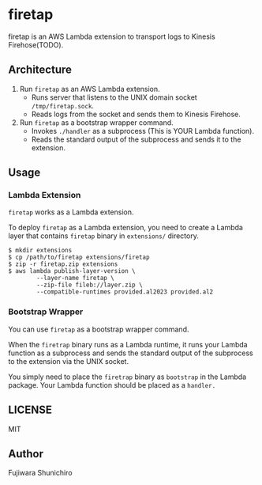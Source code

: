 # firetap

firetap is an AWS Lambda extension to transport logs to Kinesis Firehose(TODO).

## Architecture

1. Run `firetap` as an AWS Lambda extension.
   - Runs server that listens to the UNIX domain socket `/tmp/firetap.sock`.
   - Reads logs from the socket and sends them to Kinesis Firehose.
2. Run `firetap` as a bootstrap wrapper command.
   - Invokes `./handler` as a subprocess (This is YOUR Lambda function).
   - Reads the standard output of the subprocess and sends it to the extension.

## Usage

### Lambda Extension

`firetap` works as a Lambda extension.

To deploy `firetap` as a Lambda extension, you need to create a Lambda layer that contains `firetap` binary in `extensions/` directory.

```console
$ mkdir extensions
$ cp /path/to/firetap extensions/firetap
$ zip -r firetap.zip extensions
$ aws lambda publish-layer-version \
		--layer-name firetap \
		--zip-file fileb://layer.zip \
		--compatible-runtimes provided.al2023 provided.al2
```

### Bootstrap Wrapper

You can use `firetap` as a bootstrap wrapper command.

When the `firetrap` binary runs as a Lambda runtime, it runs your Lambda function as a subprocess and sends the standard output of the subprocess to the extension via the UNIX socket.

You simply need to place the `firetrap` binary as `bootstrap` in the Lambda package. Your Lambda function should be placed as a `handler.`

## LICENSE

MIT

## Author

Fujiwara Shunichiro

